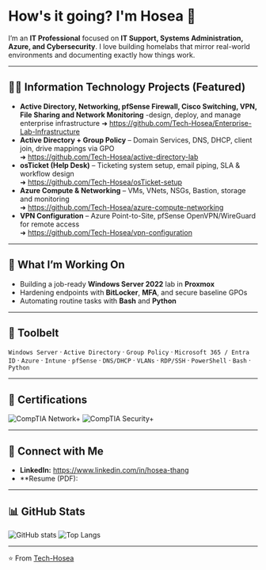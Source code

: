 # How's it going? I'm Hosea 👋

I’m an **IT Professional** focused on **IT Support, Systems Administration, Azure, and Cybersecurity**. 
I love building homelabs that mirror real-world environments and documenting exactly how things work.

---

## 👨‍💻 Information Technology Projects (Featured)
- **Active Directory, Networking, pfSense Firewall, Cisco Switching, VPN, File Sharing and Network Monitoring** -design, deploy, and manage enterprise infrastructure
  ➜ https://github.com/Tech-Hosea/Enterprise-Lab-Infrastructure
- **Active Directory + Group Policy** – Domain Services, DNS, DHCP, client join, drive mappings via GPO  
  ➜ https://github.com/Tech-Hosea/active-directory-lab
- **osTicket (Help Desk)** – Ticketing system setup, email piping, SLA & workflow design  
  ➜ https://github.com/Tech-Hosea/osTicket-setup
- **Azure Compute & Networking** – VMs, VNets, NSGs, Bastion, storage and monitoring  
  ➜ https://github.com/Tech-Hosea/azure-compute-networking
- **VPN Configuration** – Azure Point-to-Site, pfSense OpenVPN/WireGuard for remote access  
  ➜ https://github.com/Tech-Hosea/vpn-configuration

---

## 🎯 What I’m Working On
- Building a job-ready **Windows Server 2022** lab in **Proxmox**
- Hardening endpoints with **BitLocker**, **MFA**, and secure baseline GPOs
- Automating routine tasks with **Bash** and **Python**

---

## 🧰 Toolbelt
`Windows Server` · `Active Directory` · `Group Policy` · `Microsoft 365 / Entra ID` · `Azure` · `Intune` · `pfSense` · `DNS/DHCP` · `VLANs` · `RDP/SSH` · `PowerShell` · `Bash` · `Python`

---

## 🏅 Certifications
![CompTIA Network+](https://img.shields.io/badge/CompTIA-Network%2B-EA1F22?logo=comptia&logoColor=white)
![CompTIA Security+](https://img.shields.io/badge/CompTIA-Security%2B-EA1F22?logo=comptia&logoColor=white)

---

## 🤳 Connect with Me
- **LinkedIn:** https://www.linkedin.com/in/hosea-thang
- **Resume (PDF):
---

## 📊 GitHub Stats
![GitHub stats](https://github-readme-stats.vercel.app/api?username=Tech-Hosea&show_icons=true&theme=tokyonight)
![Top Langs](https://github-readme-stats.vercel.app/api/top-langs/?username=Tech-Hosea&layout=compact&theme=tokyonight)

---

⭐️ From [Tech-Hosea](https://github.com/Tech-Hosea)
